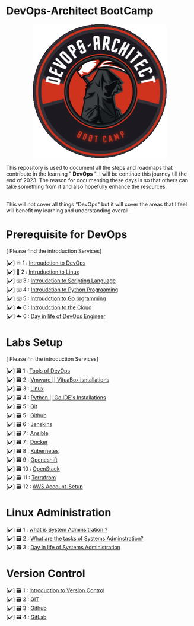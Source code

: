# DevOps-Architect BootCamp 

<p style="text-align:center;"><img src="Logo1.png" alt="Logo"></p>

This repository is used to document all the steps and roadmaps that contribute in the learning "<b> DevOps</b> ". I will be continue this journey till the end of 2023. The reason for documenting these days is so that others can take something from it and also hopefully enhance the resources.

<br> This will not cover all things "DevOps" but it will cover the areas that I feel will benefit my learning and understanding overall.<br>

# Prerequisite for DevOps   
[ Please find the introduction Services]






[✔️] ♾️ 1 :   <a href="https://github.com/BilalMaz/DevOps-Architect_Notes/blob/main/Introduction_DevOps.pdf">Introudction to DevOps</a> <br> 
[✔️] 🐧 2  :  <a href="https://github.com/BilalMaz/DevOps-Architect_Notes/blob/main/Introduction_DevOps.pdf">Intruduction to Linux</a><br> 
[✔️] ⌨️ 3  :  <a href="#">Introudction to Scripting Language</a><br> 
[✔️] ⌨️ 4  :  <a href="#">Introudction to Python Prograaming </a><br>
[✔️] ⌨️ 5  :  <a href="#">Introudction to Go prgramming </a><br>
[✔️] ☁️ 6  :  <a href="#">Introudction to the Cloud </a><br> 
[✔️] ☁️ 6  :  <a href="#">Day in life of DevOps Engineer </a><br>

# Labs Setup  
[ Please fin the introduction Services]

[✔️] 🗃️ 1  :  <a href="#">Tools of DevOps</a><br>
[✔️] 🗃️ 2  :  <a href="#">Vmware || VituaBox isntallations</a><br> 
[✔️] 🗃️ 3  :  <a href="#">Linux</a><br> 
[✔️] 🗃️ 4  :  <a href="#">Python || Go IDE's Installations</a><br> 
[✔️] 🗃️ 5  :  <a href="#">Git</a><br> 
[✔️] 🗃️ 5  :  <a href="#">Github</a><br> 
[✔️] 🗃️ 6  :  <a href="#">Jenskins</a><br> 
[✔️] 🗃️ 7  :  <a href="#">Ansible</a><br>
[✔️] 🗃️ 7  :  <a href="#">Docker</a><br>
[✔️] 🗃️ 8  :  <a href="#">Kubernetes</a><br>
[✔️] 🗃️ 9  :  <a href="#">Openeshift</a><br>
[✔️] 🗃️ 10 :  <a href="#">OpenStack</a><br>
[✔️] 🗃️ 11 :  <a href="#">Terrafrom </a><br>
[✔️] 🗃️ 12 :  <a href="#">AWS Account-Setup</a><br>

# Linux Administration  
[✔️] 🗃️ 1  :  <a href="#">what is System Adminsitration ?</a><br>
[✔️] 🗃️ 2  :  <a href="#">What are the tasks of Systems Adminstration?</a><br>
[✔️] 🗃️ 3  :  <a href="#">Day in life of Systems Administration</a><br>

# Version Control 
[✔️] 🗃️ 1  :  <a href="#">Introduction to Version Control</a><br>
[✔️] 🗃️ 2  :  <a href="#">GIT</a><br>
[✔️] 🗃️ 3  :  <a href="#">Github</a><br>
[✔️] 🗃️ 4  :  <a href="#">GitLab</a><br>